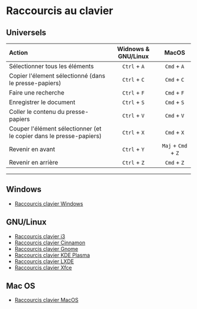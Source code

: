 # Raccourcis au clavier

## Universels

|Action|Widnows & GNU/Linux|MacOS|
|:--|:--:|:--:|
|Sélectionner tous les éléments|`Ctrl` + `A`|`Cmd` + `A`|
|Copier l'élement sélectionné (dans le presse-papiers)|`Ctrl` + `C`|`Cmd` + `C`|
|Faire une recherche|`Ctrl` + `F`|`Cmd` + `F`|
|Enregistrer le document|`Ctrl` + `S`|`Cmd` + `S`|
|Coller le contenu du presse-papiers|`Ctrl` + `V`|`Cmd` + `V`|
|Couper l'élément sélectionner (et le copier dans le presse-papiers)|`Ctrl` + `X`|`Cmd` + `X`|
|Revenir en avant|`Ctrl` + `Y`|`Maj` + `Cmd` + `Z`|
|Revenir en arrière|`Ctrl` + `Z`|`Cmd` + `Z`|

---

## Windows

+ [Raccourcis clavier Windows](https://support.microsoft.com/fr-fr/help/12445/windows-keyboard-shortcuts)

## GNU/Linux

+ [Raccourcis clavier i3](https://defkey.com/fr/i3-window-manager-raccourcis-clavier)
+ [Raccourcis clavier Cinnamon](https://defkey.com/fr/linux-mint-cinnamon-raccourcis-clavier)
+ [Raccourcis clavier Gnome](https://help.gnome.org/users/gnome-help/stable/shell-keyboard-shortcuts.html.fr)
+ [Raccourcis clavier KDE Plasma](https://defkey.com/fr/kde-plasma-raccourcis-clavier)
+ [Raccourcis clavier LXDE](https://defkey.com/fr/linux-lxde-raccourcis-clavier)
+ [Raccourcis clavier Xfce](https://defkey.com/fr/xfce-raccourcis-clavier)

## Mac OS

+ [Raccourcis clavier MacOS](https://support.apple.com/fr-fr/HT201236)
